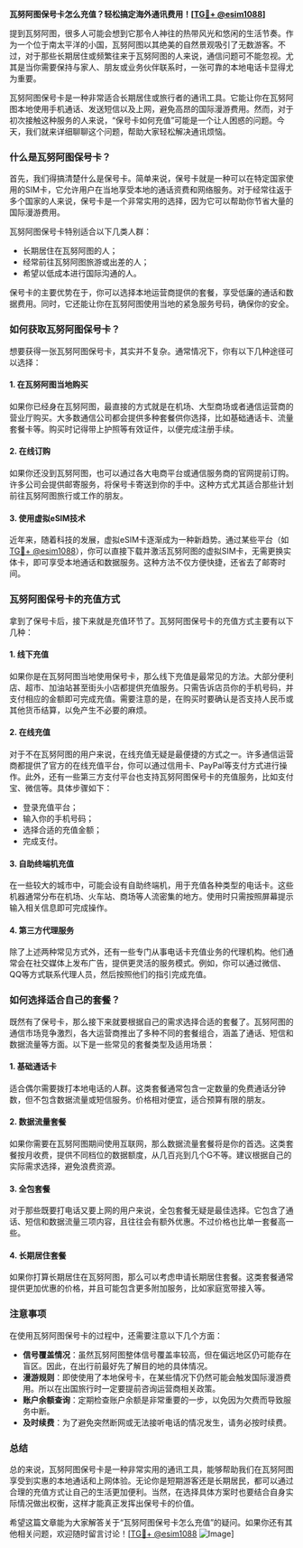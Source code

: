 **瓦努阿图保号卡怎么充值？轻松搞定海外通讯费用！[[TG💪+ @esim1088](https://t.me/s/esim1088)]**

提到瓦努阿图，很多人可能会想到它那令人神往的热带风光和悠闲的生活节奏。作为一个位于南太平洋的小国，瓦努阿图以其绝美的自然景观吸引了无数游客。不过，对于那些长期居住或频繁往来于瓦努阿图的人来说，通信问题可不能忽视。尤其是当你需要保持与家人、朋友或业务伙伴联系时，一张可靠的本地电话卡显得尤为重要。

瓦努阿图保号卡是一种非常适合长期居住或旅行者的通讯工具。它能让你在瓦努阿图本地使用手机通话、发送短信以及上网，避免高昂的国际漫游费用。然而，对于初次接触这种服务的人来说，“保号卡如何充值”可能是一个让人困惑的问题。今天，我们就来详细聊聊这个问题，帮助大家轻松解决通讯烦恼。

### **什么是瓦努阿图保号卡？**

首先，我们得搞清楚什么是保号卡。简单来说，保号卡就是一种可以在特定国家使用的SIM卡，它允许用户在当地享受本地的通话资费和网络服务。对于经常往返于多个国家的人来说，保号卡是一个非常实用的选择，因为它可以帮助你节省大量的国际漫游费用。

瓦努阿图保号卡特别适合以下几类人群：
- 长期居住在瓦努阿图的人；
- 经常前往瓦努阿图旅游或出差的人；
- 希望以低成本进行国际沟通的人。

保号卡的主要优势在于，你可以选择本地运营商提供的套餐，享受低廉的通话和数据费用。同时，它还能让你在瓦努阿图使用当地的紧急服务号码，确保你的安全。

### **如何获取瓦努阿图保号卡？**

想要获得一张瓦努阿图保号卡，其实并不复杂。通常情况下，你有以下几种途径可以选择：

#### **1. 在瓦努阿图当地购买**
如果你已经身在瓦努阿图，最直接的方式就是在机场、大型商场或者通信运营商的营业厅购买。大多数通信公司都会提供多种套餐供你选择，比如基础通话卡、流量套餐卡等。购买时记得带上护照等有效证件，以便完成注册手续。

#### **2. 在线订购**
如果你还没到瓦努阿图，也可以通过各大电商平台或通信服务商的官网提前订购。许多公司会提供邮寄服务，将保号卡寄送到你的手中。这种方式尤其适合那些计划前往瓦努阿图旅行或工作的朋友。

#### **3. 使用虚拟eSIM技术**
近年来，随着科技的发展，虚拟eSIM卡逐渐成为一种新趋势。通过某些平台（如[TG💪+ @esim1088](https://t.me/s/esim1088)），你可以直接下载并激活瓦努阿图的虚拟SIM卡，无需更换实体卡，即可享受本地通话和数据服务。这种方法不仅方便快捷，还省去了邮寄时间。

### **瓦努阿图保号卡的充值方式**

拿到了保号卡后，接下来就是充值环节了。瓦努阿图保号卡的充值方式主要有以下几种：

#### **1. 线下充值**
如果你是在瓦努阿图当地使用保号卡，那么线下充值是最常见的方法。大部分便利店、超市、加油站甚至街头小店都提供充值服务。只需告诉店员你的手机号码，并支付相应的金额即可完成充值。需要注意的是，在购买时要确认是否支持人民币或其他货币结算，以免产生不必要的麻烦。

#### **2. 在线充值**
对于不在瓦努阿图的用户来说，在线充值无疑是最便捷的方式之一。许多通信运营商都提供了官方的在线充值平台，你可以通过信用卡、PayPal等支付方式进行操作。此外，还有一些第三方支付平台也支持瓦努阿图保号卡的充值服务，比如支付宝、微信等。具体步骤如下：

- 登录充值平台；
- 输入你的手机号码；
- 选择合适的充值金额；
- 完成支付。

#### **3. 自助终端机充值**
在一些较大的城市中，可能会设有自助终端机，用于充值各种类型的电话卡。这些机器通常分布在机场、火车站、商场等人流密集的地方。使用时只需按照屏幕提示输入相关信息即可完成操作。

#### **4. 第三方代理服务**
除了上述两种常见方式外，还有一些专门从事电话卡充值业务的代理机构。他们通常会在社交媒体上发布广告，提供更灵活的服务模式。例如，你可以通过微信、QQ等方式联系代理人员，然后按照他们的指引完成充值。

### **如何选择适合自己的套餐？**

既然有了保号卡，那么接下来就要根据自己的需求选择合适的套餐了。瓦努阿图的通信市场竞争激烈，各大运营商推出了多种不同的套餐组合，涵盖了通话、短信和数据流量等方面。以下是一些常见的套餐类型及适用场景：

#### **1. 基础通话卡**
适合偶尔需要拨打本地电话的人群。这类套餐通常包含一定数量的免费通话分钟数，但不包含数据流量或短信服务。价格相对便宜，适合预算有限的朋友。

#### **2. 数据流量套餐**
如果你需要在瓦努阿图期间使用互联网，那么数据流量套餐将是你的首选。这类套餐按月收费，提供不同档位的数据额度，从几百兆到几个G不等。建议根据自己的实际需求选择，避免浪费资源。

#### **3. 全包套餐**
对于那些既要打电话又要上网的用户来说，全包套餐无疑是最佳选择。它包含了通话、短信和数据流量三项内容，且往往会有额外优惠。不过价格也比单一套餐高一些。

#### **4. 长期居住套餐**
如果你打算长期居住在瓦努阿图，那么可以考虑申请长期居住套餐。这类套餐通常提供更加优惠的价格，并且可能包含更多附加服务，比如家庭宽带接入等。

### **注意事项**

在使用瓦努阿图保号卡的过程中，还需要注意以下几个方面：

- **信号覆盖情况**：虽然瓦努阿图整体信号覆盖率较高，但在偏远地区仍可能存在盲区。因此，在出行前最好先了解目的地的具体情况。
- **漫游规则**：即使使用了本地保号卡，在某些情况下仍然可能会触发国际漫游费用。所以在出国旅行时一定要提前咨询运营商相关政策。
- **账户余额查询**：定期检查账户余额是非常重要的一步，以免因为欠费而导致服务中断。
- **及时续费**：为了避免突然断网或无法接听电话的情况发生，请务必按时续费。

### **总结**

总的来说，瓦努阿图保号卡是一种非常实用的通讯工具，能够帮助我们在瓦努阿图享受到实惠的本地通话和上网体验。无论你是短期游客还是长期居民，都可以通过合理的充值方式让自己的生活更加便利。当然，在选择具体方案时也要结合自身实际情况做出权衡，这样才能真正发挥出保号卡的价值。

希望这篇文章能为大家解答关于“瓦努阿图保号卡怎么充值”的疑问。如果你还有其他相关问题，欢迎随时留言讨论！[[TG💪+ @esim1088](https://t.me/s/esim1088) ![Image](https://i.postimg.cc/4NQfJmqS/Snipaste-2025-05-13-00-14-12.png)]
